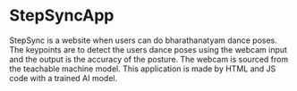 # StepSyncApp
StepSync is a website when users can do bharathanatyam dance poses. The keypoints are to detect the users dance poses using the webcam input and the output is the accuracy of the posture. The webcam is sourced from the teachable machine model. This application is made by HTML and JS code with a trained AI model.
